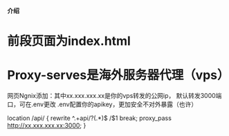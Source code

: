 #### 介绍
# 前段页面为index.html
# Proxy-serves是海外服务器代理（vps）
网页Ngnix添加：其中xx.xxx.xxx.xx是你的vps转发的公网ip，
默认转发3000端口，可在.env更改
.env配置你的apikey，更加安全不对外暴露（也许）

location /api/ 
{
    rewrite  ^.+api/?(.*)$ /$1 break;
    proxy_pass http://xx.xxx.xxx.xx:3000;
}
